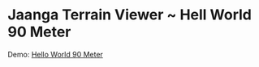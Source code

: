 Jaanga Terrain Viewer ~ Hell World 90 Meter
============================================

Demo:
[Hello World 90 Meter]( r1/hello-world-90-meter.html )


